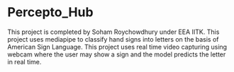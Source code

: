 # Percepto_Hub
This project is completed by Soham Roychowdhury under EEA IITK. This project uses mediapipe to classify hand signs into letters on the basis of American Sign Language. This project uses real time video capturing using webcam where the user may show a sign and the model predicts the letter in real time.
